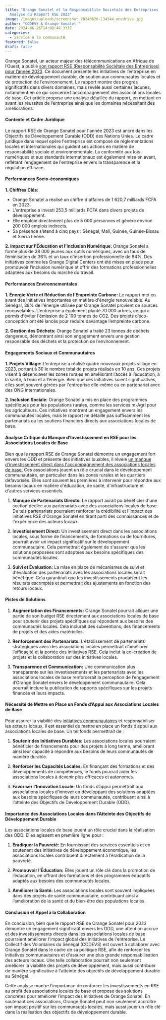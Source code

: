 ```yaml
---
title: "Orange Sonatel et la Responsabilite Societale des Entreprises : Une
  Analyse du Rapport RSE 2023"
image: /images/uploads/screenshot_20240626-134344_onedrive.jpg
author: "CODEVS & Orange Sonatel "
date: 2024-06-26T14:08:48.333Z
categories:
  - Service à la communauté
featured: false
draft: false
---
```

Orange Sonatel, un acteur majeur des télécommunications en Afrique de l’Ouest, a publié [son rapport RSE (Responsabilité Sociétale des Entreprises) pour l’année 2023](https://codevsn.org/publications/rapport-rse-sonatel-2023/). Ce document présente les initiatives de l’entreprise en matière de développement durable, de soutien aux communautés locales et de protection de l’environnement. Le rapport montre des progrès significatifs dans divers domaines, mais révèle aussi certaines lacunes, notamment en ce qui concerne l'accompagnement des associations locales de base. Cet article propose une analyse détaillée du rapport, en mettant en avant les réussites de l’entreprise ainsi que les domaines nécessitant des améliorations.

#### Contexte et Cadre Juridique

Le rapport RSE de Orange Sonatel pour l'année 2023 est ancré dans les Objectifs de Développement Durable (ODD) des Nations Unies. Le cadre juridique dans lequel opère l'entreprise est composé de réglementations locales et internationales qui guident ses actions en matière de responsabilité sociale et environnementale. La conformité aux lois numériques et aux standards internationaux est également mise en avant, reflétant l'engagement de l'entreprise envers la transparence et la régulation efficace.

#### Performances Socio-économiques

**1. Chiffres Clés:**
- Orange Sonatel a réalisé un chiffre d'affaires de 1 620,7 milliards FCFA en 2023.
- L’entreprise a investi 253,5 milliards FCFA dans divers projets de développement.
- Elle emploie directement plus de 5 000 personnes et génère environ 200 000 emplois indirects.
- Sa présence s’étend à cinq pays : Sénégal, Mali, Guinée, Guinée-Bissau et Sierra Leone.

**2. Impact sur l'Éducation et l'Inclusion Numérique:**
Orange Sonatel a formé plus de 38 000 jeunes aux outils numériques, avec un taux de féminisation de 36% et un taux d’insertion professionnelle de 84%. Des initiatives comme les Orange Digital Centers ont été mises en place pour promouvoir l’inclusion numérique et offrir des formations professionnelles adaptées aux besoins du marché du travail.

#### Performances Environnementales

**1. Énergie Verte et Réduction de l’Empreinte Carbone:**
Le rapport met en avant des initiatives importantes en matière d'énergie renouvelable. Au Sénégal, 38% de l'énergie utilisée par Orange Sonatel provient de sources renouvelables. L'entreprise a également planté 70 000 arbres, ce qui a permis d'éviter l'émission de 2 100 tonnes de CO2. Des projets d’éco-conception ont été lancés pour réduire davantage l’empreinte carbone.

**2. Gestion des Déchets:**
Orange Sonatel a traité 23 tonnes de déchets dangereux, démontrant ainsi son engagement envers une gestion responsable des déchets et la protection de l’environnement.

#### Engagements Sociaux et Communautaires

**1. Projets Village:**
L’entreprise a réalisé quatre nouveaux projets village en 2023, portant à 30 le nombre total de projets réalisés en 10 ans. Ces projets visent à désenclaver les zones rurales en améliorant l’accès à l’éducation, à la santé, à l’eau et à l’énergie. Bien que ces initiatives soient significatives, elles sont souvent gérées par l'entreprise elle-même ou en partenariat avec des ONG internationales.

**2. Inclusion Sociale:**
Orange Sonatel a mis en place des programmes spécifiques pour les populations rurales, comme les services m-Agri pour les agriculteurs. Ces initiatives montrent un engagement envers les communautés locales, mais le rapport ne détaille pas suffisamment les partenariats ou les soutiens financiers directs aux associations locales de base.

#### Analyse Critique du Manque d’Investissement en RSE pour les Associations Locales de Base

Bien que le rapport RSE de Orange Sonatel démontre un engagement fort envers les ODD et présente des initiatives louables, il révèle [un manque d'investissement direct dans l'accompagnement des associations locales de base.](https://codevsn.org/actualites/questionner-laide-internationale-au-developpement-une-alternative-avec-le-modele-du-codevs/) Ces associations jouent un rôle crucial dans le développement communautaire, en particulier dans les zones rurales et les quartiers défavorisés. Elles sont souvent les premières à intervenir pour répondre aux besoins locaux en matière d'éducation, de santé, d'infrastructure et d'autres services essentiels.

1. **Manque de Partenariats Directs:**
Le rapport aurait pu bénéficier d'une section dédiée aux partenariats avec des associations locales de base. De tels partenariats pourraient renforcer la crédibilité et l'impact des initiatives RSE d'Orange Sonatel en tirant parti des connaissances et de l'expérience des acteurs locaux.

2. **Investissement Direct:**
Un investissement direct dans les associations locales, sous forme de financements, de formations ou de fournitures, pourrait avoir un impact significatif sur le développement communautaire. Cela permettrait également de s'assurer que les solutions proposées sont adaptées aux besoins spécifiques des communautés locales.

3. **Suivi et Évaluation:**
La mise en place de mécanismes de suivi et d'évaluation des partenariats avec les associations locales serait bénéfique. Cela garantirait que les investissements produisent les résultats escomptés et permettrait des ajustements en fonction des retours locaux.

#### Pistes de Solutions

1. **Augmentation des Financements:**
Orange Sonatel pourrait allouer une partie de son budget RSE directement aux associations locales de base pour soutenir des projets spécifiques qui répondent aux besoins des communautés locales. Cela inclurait des subventions, des financements de projets et des aides matérielles.

2. **Renforcement des Partenariats:**
L’établissement de partenariats stratégiques avec des associations locales permettrait d’améliorer l’efficacité et la portée des initiatives RSE. Cela inclut la co-création de projets et la collaboration sur des initiatives locales.

3. **Transparence et Communication:**
Une communication plus transparente sur les investissements et les partenariats avec les associations locales de base renforcerait la perception de l’engagement d’Orange Sonatel envers le développement communautaire. Cela pourrait inclure la publication de rapports spécifiques sur les projets financés et leurs impacts.

#### Nécessité de Mettre en Place un Fonds d’Appui aux Associations Locales de Base

Pour assurer la viabilité des [initiatives communautaires](https://codevsn.org/categories/service-%C3%A0-la-communaut%C3%A9/) et responsabiliser les acteurs locaux, il est essentiel de mettre en place un fonds d’appui aux associations locales de base. Un tel fonds permettrait de :

1. **Soutenir des Initiatives Durables:**
Les associations locales pourraient bénéficier de financements pour des projets à long terme, améliorant ainsi leur capacité à répondre aux besoins de leurs communautés de manière durable.

2. **Renforcer les Capacités Locales:**
En finançant des formations et des développements de compétences, le fonds pourrait aider les associations locales à devenir plus efficaces et autonomes.

3. **Favoriser l’Innovation Locale:**
Un fonds d’appui permettrait aux associations locales d’innover en développant des solutions adaptées aux besoins spécifiques de leurs communautés, contribuant ainsi à l’atteinte des Objectifs de Développement Durable (ODD).

#### Importance des Associations Locales dans l’Atteinte des Objectifs de Développement Durable

Les associations locales de base jouent un rôle crucial dans la réalisation des ODD. Elles agissent en première ligne pour :

1. **Éradiquer la Pauvreté:**
En fournissant des services essentiels et en soutenant des initiatives de développement économique, les associations locales contribuent directement à l’éradication de la pauvreté.

2. **Promouvoir l’Éducation:**
Elles jouent un rôle clé dans la promotion de l’éducation, en offrant des formations et des programmes éducatifs adaptés aux besoins des communautés locales.

3. **Améliorer la Santé:**
Les associations locales sont souvent impliquées dans des projets de santé communautaire, contribuant ainsi à l’amélioration de la santé et du bien-être des populations locales.

#### Conclusion et Appel à la Collaboration

En conclusion, bien que le rapport RSE de Orange Sonatel pour 2023 démontre un engagement significatif envers les ODD, une attention accrue et des investissements directs dans les associations locales de base pourraient améliorer l'impact global des initiatives de l'entreprise. Le Collectif des Volontaires du Sénégal (CODEVS) est ouvert à collaborer avec Orange Sonatel dans le cadre de sa politique RSE, afin de renforcer les initiatives communautaires et d'assurer une plus grande responsabilisation des acteurs locaux. Une telle collaboration pourrait non seulement améliorer la viabilité des projets de développement, mais aussi contribuer de manière significative à l'atteinte des objectifs de développement durable au Sénégal.

Cette analyse montre l’importance de renforcer les investissements en RSE au profit des associations locales de base et propose des solutions concrètes pour améliorer l’impact des initiatives de Orange Sonatel. En soutenant ces associations, Orange Sonatel peut non seulement accroître son impact positif sur les communautés locales, mais aussi jouer un rôle clé dans la réalisation des objectifs de développement durable.